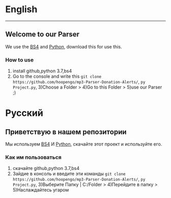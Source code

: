 # English
-----------
## Welcome to our Parser

We use the [BS4](https://pypi.org/project/bs4/) and [Python](https://www.python.org/), download this for use this.

### How to use
1) install github,python 3.7,bs4
2) Go to the console and write this ``` git clone https://github.com/hoopengo/mp3-Parser-Donation-Alerts/ ```,
  ```py Project.py```, 3)Choose a Folder > 4)Go to this Folder > 5)use our Parser ;)

# Русский
## Приветствую в нашем репозитории
Мы используем [BS4](https://pypi.org/project/bs4/) И [Python](https://www.python.org/), скачайте этот проект и используйте его.

### Как им пользоваться
1) скачайте github,python 3.7,bs4
2) Зайдие в консоль и введите эти команды ``` git clone https://github.com/hoopengo/mp3-Parser-Donation-Alerts/ ```,
  ```py Project.py```, 3)Выберите Папку | C:/Folder > 4)Перейдите в папку > 5)Наслаждайтесь угаром
